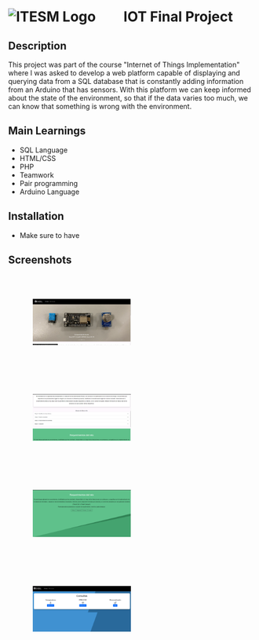 #  <img src="https://libreria-ditesa.com/media/catalog/category/pngwing.com.png" alt="ITESM Logo" style="float: center; margin-right: 50px;" width="200"/>  IOT Final Project

## Description
This project was part of the course "Internet of Things Implementation" where I was asked to develop a web platform capable of displaying and querying data from a SQL database that is constantly adding information from an Arduino that has sensors. With this platform we can keep informed about the state of the environment, so that if the data varies too much, we can know that something is wrong with the environment.

## Main Learnings 
* SQL Language
* HTML/CSS
* PHP
* Teamwork
* Pair programming 
* Arduino Language

## Installation
* Make sure to have 

## Screenshots
<img src="./MainPage.png" alt="Main Page of the Platform" style="float: left; margin: 50px;" width="200"/> 
<img src="./MainPage2.png" alt="Second Section of the Main Page" style="float: left; margin: 50px;" width="200"/> 
<img src="./MainPage3.png" alt="Third Section of the Main Page" style="float: left; margin: 50px;" width="200"/> 
<img src="./DataQuey.png" alt="Data Query Section" style="float: left; margin: 50px;" width="200"/> 
